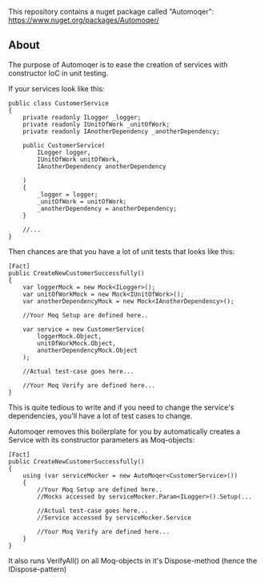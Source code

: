This repository contains a nuget package called "Automoqer":
https://www.nuget.org/packages/Automoqer/


## About ##

The purpose of Automoqer is to ease the creation of services with constructor IoC in unit testing.

If your services look like this:

```
public class CustomerService 
{
	private readonly ILogger _logger;
	private readonly IUnitOfWork _unitOfWork;
	private readonly IAnotherDependency _anotherDependency;

	public CustomerService(
		ILogger logger,
		IUnitOfWork unitOfWork,
		IAnotherDependency anotherDependency
	
	) 
	{
		_logger = logger;
		_unitOfWork = unitOfWork;
		_anotherDependency = anotherDependency;
	}

	//...
}
```

Then chances are that you have a lot of unit tests that looks like this:

```
[Fact]
public CreateNewCustomerSuccessfully()
{
	var loggerMock = new Mock<ILogger>();
	var unitOfWorkMock = new Mock<IUnitOfWork>();
	var anotherDependencyMock = new Mock<IAnotherDependency>();

	//Your Moq Setup are defined here..

	var service = new CustomerService(
		loggerMock.Object,
		unitOfWorkMock.Object,
		anotherDependencyMock.Object
	);

	//Actual test-case goes here...

	//Your Moq Verify are defined here...
}
```

This is quite tedious to write and if you need to change the service's dependencies, you'll have a lot of test cases to change.

Automoqer removes this boilerplate for you by automatically creates a Service with its constructor parameters as Moq-objects:

```
[Fact]
public CreateNewCustomerSuccessfully()
{
    using (var serviceMocker = new AutoMoqer<CustomerService>())
    {
		//Your Moq Setup are defined here..
		//Mocks accessed by serviceMocker.Param<ILogger>().Setup(...

		//Actual test-case goes here...
		//Service accessed by serviceMocker.Service

		//Your Moq Verify are defined here...
	}	
}
```

It also runs VerifyAll() on all Moq-objects in it's Dispose-method (hence the IDispose-pattern)